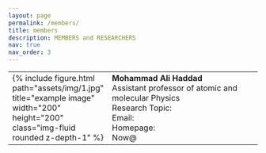 ```yaml
---
layout: page
permalink: /members/
title: members
description: MEMBERS and RESEARCHERS
nav: true
nav_order: 3
---
```


<table style="width: 100%; margin-right: calc(2%);">
    <tbody>
        <tr>
            <td style="width: 40%;">{% include figure.html path="assets/img/1.jpg" title="example image" width="200" height="200" class="img-fluid rounded z-depth-1" %}</td>
            <td style="width: 60%;"><strong>Mohammad Ali Haddad</strong><br>Assistant professor of atomic and molecular Physics<br>Research Topic:<br>Email:<br>Homepage:<br>Now@</td>
        </tr>
    </tbody>
</table>
<p><br></p>
